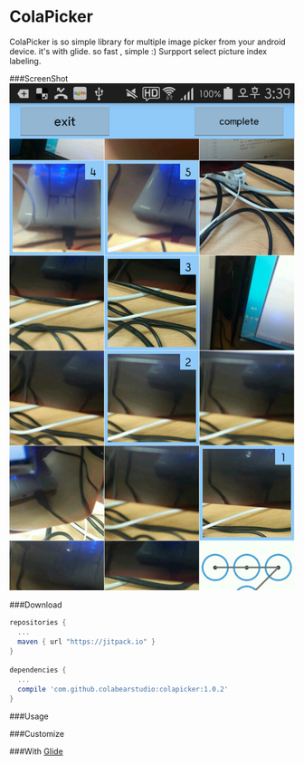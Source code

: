 ColaPicker
=====
ColaPicker is so simple library for multiple image picker from your android device.
it's with glide. so fast , simple :)
Surpport select picture index labeling.

###ScreenShot
![Capture1](capture_1.png)

###Download
```gradle
repositories {
  ...
  maven { url "https://jitpack.io" }
}

dependencies {
  ...
  compile 'com.github.colabearstudio:colapicker:1.0.2'
}
```

###Usage

###Customize

###With
[Glide](https://github.com/bumptech/glide/)
